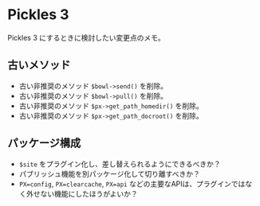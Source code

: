 # Pickles 3

Pickles 3 にするときに検討したい変更点のメモ。

## 古いメソッド

- 古い非推奨のメソッド `$bowl->send()` を削除。
- 古い非推奨のメソッド `$bowl->pull()` を削除。
- 古い非推奨のメソッド `$px->get_path_homedir()` を削除。
- 古い非推奨のメソッド `$px->get_path_docroot()` を削除。

## パッケージ構成

- `$site` をプラグイン化し、差し替えられるようにできるべきか？
- パブリッシュ機能を別パッケージ化して切り離すべきか？
- `PX=config`, `PX=clearcache`, `PX=api` などの主要なAPIは、プラグインではなく外せない機能にしたほうがよいか？
